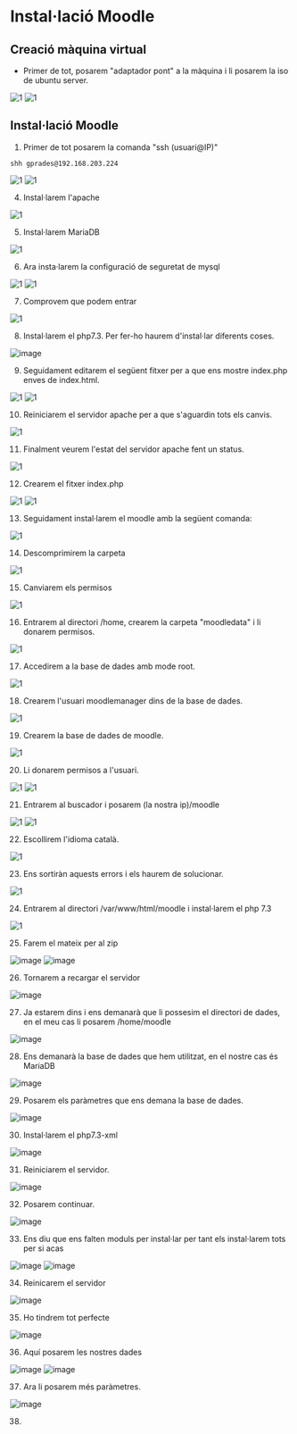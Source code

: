 # Instal·lació Moodle

## Creació màquina virtual

- Primer de tot, posarem "adaptador pont" a la màquina i li posarem la iso de ubuntu server.

![1](1.png)
![1](2.png)

## Instal·lació Moodle

1. Primer de tot posarem la comanda "ssh (usuari@IP)"

```
shh gprades@192.168.203.224
```
![1](3.png)
![1](4.png)

4. Instal·larem l'apache

![1](6.png)

5. Instal·larem MariaDB

![1](7.png)

6. Ara insta·larem la configuració de seguretat de mysql

![1](8.png)
![1](9.png)

7. Comprovem que podem entrar

![1](10.png)

8. Instal·larem el php7.3. Per fer-ho haurem d'instal·lar diferents coses.

![image](https://user-images.githubusercontent.com/114162463/205082569-c24abb28-7716-4736-a5e3-4fffc9b5c055.png)


9. Seguidament editarem el següent fitxer per a que ens mostre index.php enves de index.html.

![1](12.png)
![1](13.png)

10. Reiniciarem el servidor apache per a que s'aguardin tots els canvis.

![1](14.png)

11. Finalment veurem l'estat del servidor apache fent un status.

![1](15.png)

12. Crearem el fitxer index.php

![1](16.png)
![1](17.png)

13. Seguidament instal·larem el moodle amb la següent comanda:

![1](5.png)

14. Descomprimirem la carpeta

![1](18.png)

15. Canviarem els permisos

![1](19.png)

16. Entrarem al directori /home, crearem la carpeta "moodledata" i li donarem permisos.

![1](20.png)

17. Accedirem a la base de dades amb mode root.

![1](21.png)

18. Crearem l'usuari moodlemanager dins de la base de dades.

![1](22.png)

19. Crearem la base de dades de moodle.

![1](23.png)

20. Li donarem permisos a l'usuari.

![1](24.png)
![1](25.png)

21. Entrarem al buscador i posarem (la nostra ip)/moodle

![1](26.png)
![1](27.png)

22. Escollirem l'idioma català.

![1](28.png)

23. Ens sortiràn aquests errors i els haurem de solucionar.

![1](29.png)

24. Entrarem al directori /var/www/html/moodle i instal·larem el php 7.3

![1](30.png)

25. Farem el mateix per al zip

![image](https://user-images.githubusercontent.com/114162463/205077549-89727dc9-7ca2-45cd-89e5-99b5b44c554e.png)
![image](https://user-images.githubusercontent.com/114162463/205077739-5ce14d21-bbc0-4f38-bbe7-26f29d335628.png)

26. Tornarem a recargar el servidor

![image](https://user-images.githubusercontent.com/114162463/205077966-32bc781f-ccfd-459c-ac1d-6aa02bbc6cf1.png)

27. Ja estarem dins i ens demanarà que li possesim el directori de dades, en el meu cas li posarem /home/moodle

![image](https://user-images.githubusercontent.com/114162463/205078725-087806cf-0976-44e5-987a-d37790a6283b.png)

28. Ens demanarà la base de dades que hem utilitzat, en el nostre cas és MariaDB

![image](https://user-images.githubusercontent.com/114162463/205079178-70371d6b-1c6d-4b42-8761-07c1be441a29.png)

29. Posarem els paràmetres que ens demana la base de dades.

![image](https://user-images.githubusercontent.com/114162463/205079619-4d4f1db1-4145-45fa-a081-68580abfada3.png)

30. Instal·larem el php7.3-xml

![image](https://user-images.githubusercontent.com/114162463/205085557-4356fb2b-b14b-4429-ab4f-81c8a4c80e12.png)

31. Reiniciarem el servidor.

![image](https://user-images.githubusercontent.com/114162463/205085710-e34f8799-a9d5-4006-8904-02ac3f2aee18.png)

32. Posarem continuar.

![image](https://user-images.githubusercontent.com/114162463/205085859-91698682-62b9-499f-b735-d957521c5f0a.png)

33. Ens diu que ens falten moduls per instal·lar per tant els instal·larem tots per si acas

![image](https://user-images.githubusercontent.com/114162463/205086115-73b7d726-8c61-40e8-881f-4fd1f5c6e28f.png)
![image](https://user-images.githubusercontent.com/114162463/205086226-e4e9462a-a2d6-4dab-a480-a7eb9f798b84.png)

34. Reinicarem el servidor 

![image](https://user-images.githubusercontent.com/114162463/205086680-1f8f0c43-e644-4da9-84ec-54203486c466.png)

35. Ho tindrem tot perfecte

![image](https://user-images.githubusercontent.com/114162463/205086763-cb2696c5-339a-45cc-8047-15752c2b1a29.png)

36. Aquí posarem les nostres dades

![image](https://user-images.githubusercontent.com/114162463/205089215-b83550a2-d32c-44d1-b25e-0ee5625d9e29.png)
![image](https://user-images.githubusercontent.com/114162463/205089857-6b7e841e-6f4c-4576-a989-2b59229e4dab.png)

37. Ara li posarem més paràmetres.

![image](https://user-images.githubusercontent.com/114162463/205090776-9d3d55dd-6df9-49f0-832a-0da1a6dc3f70.png)

38. 



